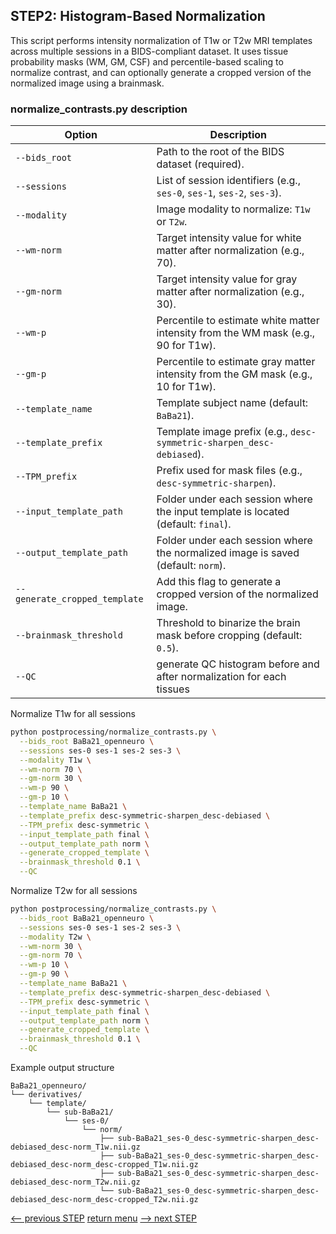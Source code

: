 ## STEP2: Histogram-Based Normalization 

This script performs intensity normalization of T1w or T2w MRI templates across multiple sessions in a BIDS-compliant dataset. 
It uses tissue probability masks (WM, GM, CSF) and percentile-based scaling to normalize contrast, and can optionally generate a cropped version of the normalized image using a brainmask.

### normalize_contrasts.py description
| Option                        | Description                                                                        |
|-------------------------------|------------------------------------------------------------------------------------|
| `--bids_root`                 | Path to the root of the BIDS dataset (required).                                   |
| `--sessions`                  | List of session identifiers (e.g., `ses-0`, `ses-1`, `ses-2`, `ses-3`).            |
| `--modality`                  | Image modality to normalize: `T1w` or `T2w`.                                       |
| `--wm-norm`                   | Target intensity value for white matter after normalization (e.g., 70).            |
| `--gm-norm`                   | Target intensity value for gray matter after normalization (e.g., 30).             |
| `--wm-p`                      | Percentile to estimate white matter intensity from the WM mask (e.g., 90 for T1w). |
| `--gm-p`                      | Percentile to estimate gray matter intensity from the GM mask (e.g., 10 for T1w).  |
| `--template_name`             | Template subject name (default: `BaBa21`).                                         |
| `--template_prefix`           | Template image prefix (e.g., `desc-symmetric-sharpen_desc-debiased`).              |
| `--TPM_prefix`                | Prefix used for mask files (e.g., `desc-symmetric-sharpen`).                       |
| `--input_template_path`       | Folder under each session where the input template is located (default: `final`).  |
| `--output_template_path`      | Folder under each session where the normalized image is saved (default: `norm`).   |
| `--generate_cropped_template` | Add this flag to generate a cropped version of the normalized image.               |
| `--brainmask_threshold`       | Threshold to binarize the brain mask before cropping (default: `0.5`).             |
| `--QC`                        | generate QC histogram before and after normalization for each tissues              |

Normalize T1w for all sessions
```bash
python postprocessing/normalize_contrasts.py \
  --bids_root BaBa21_openneuro \
  --sessions ses-0 ses-1 ses-2 ses-3 \
  --modality T1w \
  --wm-norm 70 \
  --gm-norm 30 \
  --wm-p 90 \
  --gm-p 10 \
  --template_name BaBa21 \
  --template_prefix desc-symmetric-sharpen_desc-debiased \
  --TPM_prefix desc-symmetric \
  --input_template_path final \
  --output_template_path norm \
  --generate_cropped_template \
  --brainmask_threshold 0.1 \
  --QC 
```
Normalize T2w for all sessions
```bash
python postprocessing/normalize_contrasts.py \
  --bids_root BaBa21_openneuro \
  --sessions ses-0 ses-1 ses-2 ses-3 \
  --modality T2w \
  --wm-norm 30 \
  --gm-norm 70 \
  --wm-p 10 \
  --gm-p 90 \
  --template_name BaBa21 \
  --template_prefix desc-symmetric-sharpen_desc-debiased \
  --TPM_prefix desc-symmetric \
  --input_template_path final \
  --output_template_path norm \
  --generate_cropped_template \
  --brainmask_threshold 0.1 \
  --QC 
```

Example output structure
```
BaBa21_openneuro/
└── derivatives/
    └── template/
        └── sub-BaBa21/
            └── ses-0/
                └── norm/
                    ├── sub-BaBa21_ses-0_desc-symmetric-sharpen_desc-debiased_desc-norm_T1w.nii.gz
                    ├── sub-BaBa21_ses-0_desc-symmetric-sharpen_desc-debiased_desc-norm_desc-cropped_T1w.nii.gz
                    ├── sub-BaBa21_ses-0_desc-symmetric-sharpen_desc-debiased_desc-norm_T2w.nii.gz
                    └── sub-BaBa21_ses-0_desc-symmetric-sharpen_desc-debiased_desc-norm_desc-cropped_T2w.nii.gz

```

[<-- previous STEP](bias_correction.md) [return menu](../pipeline4D.md) [--> next STEP](longitudinal_registration.md)